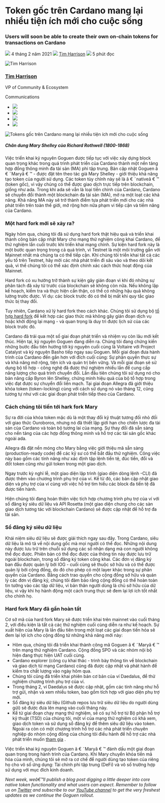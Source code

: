 # Token gốc trên Cardano mang lại nhiều tiện ích mới cho cuộc sống

### **Users will soon be able to create their own on-chain tokens for transactions on Cardano**

![](img/2021-02-04-native-tokens-to-bring-new-utility-to-life-on-cardano.002.png) 4 tháng 2 năm 2021 ![](img/2021-02-04-native-tokens-to-bring-new-utility-to-life-on-cardano.002.png) [Tim Harrison](tmp//en/blog/authors/tim-harrison/page-1/) ![](img/2021-02-04-native-tokens-to-bring-new-utility-to-life-on-cardano.003.png) 5 phút đọc

![Tim Harrison](img/2021-02-04-native-tokens-to-bring-new-utility-to-life-on-cardano.004.png)[](tmp//en/blog/authors/tim-harrison/page-1/)

### [**Tim Harrison**](tmp//en/blog/authors/tim-harrison/page-1/)

VP of Community &amp; Ecosystem

Communications

- ![](img/2021-02-04-native-tokens-to-bring-new-utility-to-life-on-cardano.005.png)[](mailto:tim.harrison@iohk.io "Email")
- ![](img/2021-02-04-native-tokens-to-bring-new-utility-to-life-on-cardano.006.png)[](https://uk.linkedin.com/in/timbharrison "LinkedIn")
- ![](img/2021-02-04-native-tokens-to-bring-new-utility-to-life-on-cardano.007.png)[](https://twitter.com/timbharrison "Twitter")
- ![](img/2021-02-04-native-tokens-to-bring-new-utility-to-life-on-cardano.008.png)[](https://github.com/timbharrison "GitHub")

![Tokens gốc trên Cardano mang lại nhiều tiện ích mới cho cuộc sống](img/2021-02-04-native-tokens-to-bring-new-utility-to-life-on-cardano.009.jpeg)

##### **Chân dung Mary Shelley của Richard Rothwell (1800-1868)**

Việc triển khai kỷ nguyên Goguen được tiếp tục với việc xây dựng block quan trọng khác trong quá trình phát triển của Cardano thành một nền tảng hợp đồng thông minh đa tài sản (MA) phi tập trung. Bản cập nhật Goguen â € ˜Maryâ € ™ - được đặt tên theo tác giả Mary Shelley - giới thiệu khả năng tạo token của người sử dụng. Các token tùy chỉnh này sẽ là â € ˜nativeâ € ™ (token gốc), vì vậy chúng có thể được giao dịch trực tiếp trên blockchain, giống như ada. Trong khi ada sẽ vẫn là loại tiền chính của Cardano, Cardano sẽ chuyển đổi thành một blockchain đa tài sản (MA), mở ra một loạt các khả năng. Khả năng MA này sẽ trở thành điểm tựa phát triển mới cho các nhà phát triển trên toàn thế giới, mở rộng hơn nữa phạm vi tiếp cận và tiềm năng của Cardano.

### **Một hard fork mới sẽ xảy ra?**

Ngày hôm qua, chúng tôi đã sử dụng hard fork thật hiệu quả và triển khai thành công bản cập nhật Mary cho mạng thử nghiệm công khai Cardano, để thử nghiệm lần cuối trước khi triển khai mạng chính. Sự kiện hard fork này là một bước quan trọng trong cả quá trình, vì Testnet là một môi trường gần với Mainnet nhất mà chúng ta có thể tiếp cận. Khi chúng tôi triển khai tất cả các yếu tố trên Testnet, hãy mời các nhà phát triển đi sâu vào và theo dõi kết quả, vì thế chúng tôi có thể xác định chính xác cách thức hoạt động của Mainnet.

Hard fork có xu hướng trở thành sự kiện gây gián đoạn vì khi đó những sự phân tách đã xảy từ trước của blockchain sẽ không còn nữa. Nếu không lập kế hoạch, kiểm tra và thực hiện cẩn thận, có thể có những hậu quả không lường trước được. Ví dụ: các block trước đó có thể bị mất khi quy tắc giao thức bị thay đổi.

Tuy nhiên, Cardano xử lý hard fork theo cách khác. Chúng tôi sử dụng bộ [tổ hợp hard fork](https://iohk.io/en/blog/posts/2020/05/07/combinator-makes-easy-work-of-shelley-hard-fork/) để kết hợp các giao thức mà không gây gián đoạn dịch vụ hoặc khởi động lại mạng - và quan trọng là duy trì được lịch sử của các block trước đó.

Cardano đã trải qua một số giai đoạn phát triển và nhiệm vụ còn lâu mới kết thúc. Hiện tại, kỷ nguyên Goguen đang diễn ra. Chúng tôi đang chứng kiến những bước đầu tiên hướng tới kỷ nguyên cuối cùng là Voltaire với Project Catalyst và kỷ nguyên Basho tiếp ngay sau Goguen. Mỗi giai đoạn đưa hành trình của Cardano đến gần hơn với đích cuối cùng: Sự phân quyền thực sự và khả năng mở rộng, tiện ích và quản trị bền vững. Và mỗi giai đoạn sẽ sử dụng bộ tổ hợp - công nghệ đã được thử nghiệm nhiều lần để cung cấp năng lượng cho quá trình chuyển đổi. Lần đầu tiên chúng tôi sử dụng nó cho bản nâng cấp Byron lên Shelley, chứng minh hiệu quả của bộ tổ hợp trong việc đạt được sự chuyển đổi liền mạch. Tại giai đoạn Allegra đã giới thiệu khóa token (token-locking) cùng với cách sử dụng nó vào tháng 12, cũng tương tự như với các giai đoạn phát triển tiếp theo của Cardano.

### **Cách chúng tôi tiến tới hark fork Mary**

Sự ra đời của khóa token mặc dù là một thay đổi kỹ thuật tương đối nhỏ đối với giao thức Ouroboros, nhưng nó đã thiết lập giới hạn cho chiến lược đa tài sản của Cardano và toàn bộ tương lai của mạng. Sự thay đổi đã sẵn sàng cho nền tảng của các hợp đồng thông minh và hỗ trợ các tài sản gốc khác ngoài ada.

Allegra đã đặt nền móng cho Mary bằng việc giới thiệu mã sẵn sàng (production-ready code) để các kỹ sư có thể bắt đầu thử nghiệm. Công việc này bao gồm các tính năng như xác định tập lệnh tiền tệ, đúc tiền, đổi và đốt token cũng như gửi token trong một giao dịch.

Ngay trước kỳ nghỉ lễ, một giao diện lập trình (giao diện dòng lệnh -CLI) đã được thêm vào chương trình phụ trợ của ví. Kể từ đó, các bản cập nhật giao diện và phụ trợ của ví cùng với việc hỗ trợ tìm hiểu các block đa tiền tệ đã được tiến hành.

Hiện chúng tôi đang hoàn thiện việc tích hợp chương trình phụ trợ của ví với sổ đăng ký siêu dữ liệu và API Rosetta (một giao diện chung cho các sàn giao dịch tương tác với blockchain Cardano) sẽ được cập nhật để hỗ trợ đa tài sản.

### **Sổ đăng ký siêu dữ liệu**

Khái niệm siêu dữ liệu sẽ được giải thích ngay sau đây. Trong Cardano, siêu dữ liệu là mô tả về nội dung gốc mà mọi người có thể đọc. Những nội dung này được lưu trữ trên chuỗi sử dụng các số nhận dạng mà con người không thể đọc được. Phiên bản có thể đọc được của thông tin này được lưu trữ ngoài blockchain, trong sổ đăng ký token công khai. Các đơn vị đăng ký ban đầu được quản lý bởi IOG - cuối cùng sẽ thuộc sở hữu và có thể được quản lý bởi cộng đồng, do đó cho phép có một layer khác trong sự phân quyền của Cardano. Bằng cách trao quyền cho cộng đồng sở hữu và quản lý các đơn vị đăng ký, chúng tôi đảm bảo rằng cộng đồng có thể hoàn toàn tin tưởng vào các tập dữ liệu, vì bản thân người dùng là chủ sở hữu của dữ liệu, vì vậy khi họ hành động một cách trung thực sẽ đem lại lợi ích tốt nhất cho chính họ.

### **Hard fork Mary đã gần hoàn tất**

Cơ sở mã của hard fork Mary sẽ được triển khai trên mainnet vào cuối tháng 2, với điều kiện là tất cả các thử nghiệm cuối cùng diễn ra như kế hoạch. Sự xuất hiện của Mary là lần đầu tiên trong một loạt các giai đoạn tiến hóa sẽ đem lại lợi ích cho cộng đồng từ những khả năng mới này:

- Hôm qua, chúng tôi đã triển khai thành công mã Goguen â € ˜Maryâ € ™ trên mạng thử nghiệm Cardano. Cộng đồng SPO và các nhóm nội bộ hiện đang thực hiện UAT cuối cùng.
- Cardano explorer (công cụ khai thác - trình bày thông tin về blockchain và giao dịch từ mạng Cardano) cũng đã được cập nhật và phát hành để kiểm tra chất lượng vào ngày hôm qua.
- Chúng tôi cũng đã triển khai phiên bản cơ bản của ví Daedalus, để thử nghiệm chương trình phụ trợ của ví.
- Trong tháng 2, ví Daedalus sẽ được cập nhật, gồm các tính năng như hỗ trợ gửi, nhận và xem nhiều token, bao gồm tích hợp với giao diện phụ trợ mới.
- Sổ đăng ký siêu dữ liệu (Github repos lưu trữ siêu dữ liệu do người dùng gửi) sẽ được đưa lên mạng vào cuối tháng này.
- Kể từ giai đoạn chạy mạng thử nghiệm, sẽ có sự hỗ trợ từ Bộ phận hỗ trợ kỹ thuật (TSD) của chúng tôi, một ví của mạng thử nghiệm có khả xem, giao dịch token và sử dụng sổ đăng ký để thêm siêu dữ liệu vào token. Ngoài ra còn có một chương trình hỗ trợ các nhà phát triển chuyên nghiệp do nhóm cộng đồng của chúng tôi điều hành để hỗ trợ các nhà phát triển muốn [tham gia](https://input-output.typeform.com/to/OJsf0XcD) .

Việc triển khai kỷ nguyên Goguen â € ˜Maryâ € ™ đánh dấu một giai đoạn quan trọng trong hành trình của Cardano. Khi Mary chuyển khóa tiền mã hóa của mình, chúng tôi sẽ mở ra cơ chế để người dùng tạo token của riêng họ cho vô số ứng dụng: Tài chính phi tập trung (DeFi) và vô số trường hợp sử dụng với mục đích kinh doanh.

*Next week, weâ€™ll publish a blog post digging a little deeper into core native token functionality and what users can expect. Remember to follow us on [Twitter](https://twitter.com/InputOutputHK) and subscribe to our [YouTube channel](https://www.youtube.com/channel/UCBJ0p9aCW-W82TwNM-z3V2w) to get the very freshest updates as we continue the Goguen rollout.*
